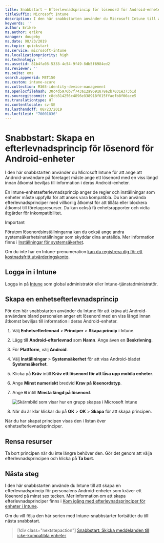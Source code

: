 ```yaml
---
title: Snabbstart – Efterlevnadsprincip för lösenord för Android-enheter
titleSuffix: Microsoft Intune
description: I den här snabbstarten använder du Microsoft Intune till att ange den lösenordslängd som krävs för Android-enheter.
keywords: ''
author: Erikre
ms.author: erikre
manager: dougeby
ms.date: 08/23/2019
ms.topic: quickstart
ms.service: microsoft-intune
ms.localizationpriority: high
ms.technology: ''
ms.assetid: 81b4fa08-5333-4c54-9f49-8db5f6984ed2
ms.reviewer: ''
ms.suite: ems
search.appverid: MET150
ms.custom: intune-azure
ms.collection: M365-identity-device-management
ms.openlocfilehash: 30c4d5976b7f743a12a9691878e2b7031e373b1d
ms.sourcegitcommit: c8cb314256c4896e838918f015ffaefb8f00ace5
ms.translationtype: HT
ms.contentlocale: sv-SE
ms.lasthandoff: 08/23/2019
ms.locfileid: "70001836"
---
```

# <a name="quickstart-create-a-password-compliance-policy-for-android-devices"></a>Snabbstart: Skapa en efterlevnadsprincip för lösenord för Android-enheter

I den här snabbstarten använder du Microsoft Intune för att ange att Android-användare på företaget måste ange ett lösenord med en viss längd innan åtkomst beviljas till information i deras Android-enheter. 

En Intune-enhetsefterlevnadsprincip anger de regler och inställningar som enheter måste uppfylla för att anses vara kompatibla. Du kan använda efterlevnadsprinciper med villkorlig åtkomst för att tillåta eller blockera åtkomst till företagsresurser. Du kan också få enhetsrapporter och vidta åtgärder för inkompatibilitet.

> [!IMPORTANT]
> Förutom lösenordsinställningarna kan du också ange andra systemsäkerhetsinställningar som skyddar dina anställda. Mer information finns i [Inställningar för systemsäkerhet](compliance-policy-create-android-for-work.md).

Om du inte har en Intune-prenumeration [kan du registrera dig för ett kostnadsfritt utvärderingskonto](free-trial-sign-up.md).

## <a name="sign-in-to-intune"></a>Logga in i Intune

Logga in på [Intune](https://aka.ms/intuneportal) som global administratör eller Intune-tjänstadministratör. 

## <a name="create-a-device-compliance-policy"></a>Skapa en enhetsefterlevnadsprincip

För den här snabbstarten använder du Intune för att kräva att Android-användare bland personalen anger ett lösenord med en viss längd innan åtkomst beviljas till information i deras Android-enheter.

1. Välj **Enhetsefterlevnad** > **Principer** > **Skapa princip** i Intune.
2. Lägg till **Android-efterlevnad** som **Namn**. Ange även en **Beskrivning**.
3. För **Plattform**, välj **Android**. 
4. Välj **Inställningar** > **Systemsäkerhet** för att visa Android-bladet **Systemsäkerhet**.
5. Klicka på **Kräv** intill **Kräv ett lösenord för att låsa upp mobila enheter**.
6. Ange **Minst numeriskt** bredvid **Krav på lösenordstyp**.
7. Ange **6** intill **Minsta längd på lösenord**. 

    ![Skärmbild som visar hur en grupp skapas i Microsoft Intune](media/quickstart-set-password-length-android/quickstart-set-password-length-android-01.png)

7. När du är klar klickar du på **OK** > **OK** > **Skapa** för att skapa principen.

När du har skapat principen visas den i listan över enhetsefterlevnadsprinciper. 

## <a name="clean-up-resources"></a>Rensa resurser

Ta bort principen när du inte längre behöver den. Gör det genom att välja efterlevnadsprincipen och klicka på **Ta bort**.

## <a name="next-steps"></a>Nästa steg

I den här snabbstarten använde du Intune till att skapa en efterlevnadsprincip för personalens Android-enheter som kräver ett lösenord på minst sex tecken. Mer information om att skapa efterlevnadsprinciper finns i [Kom igång med efterlevnadsprinciper för enheter i Intune](device-compliance-get-started.md).

Om du vill följa den här serien med Intune-snabbstarter fortsätter du till nästa snabbstart.

> [!div class="nextstepaction"]
> [Snabbstart: Skicka meddelanden till icke-kompatibla enheter](quickstart-send-notification.md)
